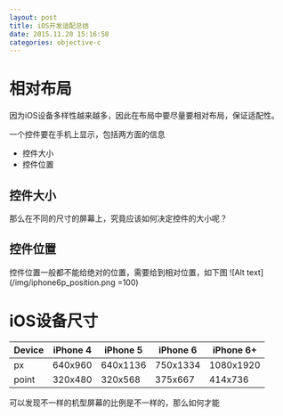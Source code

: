 ```yaml
---
layout: post
title: iOS开发适配总结
date: 2015.11.20 15:16:58
categories: objective-c
---
```


# 相对布局
因为iOS设备多样性越来越多，因此在布局中要尽量要相对布局，保证适配性。

一个控件要在手机上显示，包括两方面的信息

+ 控件大小
+ 控件位置

## 控件大小
那么在不同的尺寸的屏幕上，究竟应该如何决定控件的大小呢？

## 控件位置
控件位置一般都不能给绝对的位置，需要给到相对位置，如下图
![Alt text](/img/iphone6p_position.png =100)

# iOS设备尺寸

| Device | iPhone 4 | iPhone 5 | iPhone 6 | iPhone 6+ |
| ------ | -------- | -------- | -------- | --------- |
|   px   | 640x960  | 640x1136 | 750x1334 | 1080x1920 |
| point  | 320x480  | 320x568  | 375x667  |  414x736  |

可以发现不一样的机型屏幕的比例是不一样的，那么如何才能


